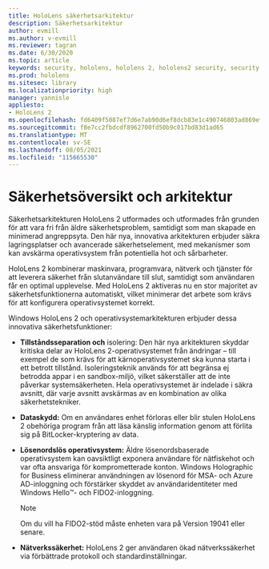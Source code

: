 ```yaml
---
title: HoloLens säkerhetsarkitektur
description: Säkerhetsarkitektur
author: evmill
ms.author: v-evmill
ms.reviewer: tagran
ms.date: 6/30/2020
ms.topic: article
keywords: security, hololens, hololens 2, hololens2 security, security overview, security architecture, architecture, hololens 2 architecture
ms.prod: hololens
ms.sitesec: library
ms.localizationpriority: high
manager: yannisle
appliesto:
- HoloLens 2
ms.openlocfilehash: fd6409f5087ef7d6e7ab90d6ef8dcb83e1c490746803ad869ef075dace24bae7
ms.sourcegitcommit: f8e7cc2fbdcdf8962700fd50b9c017bd83d1ad65
ms.translationtype: MT
ms.contentlocale: sv-SE
ms.lasthandoff: 08/05/2021
ms.locfileid: "115665530"
---
```

# <a name="security-overview-and-architecture"></a>Säkerhetsöversikt och arkitektur

Säkerhetsarkitekturen HoloLens 2 utformades och utformades från grunden för att vara fri från äldre säkerhetsproblem, samtidigt som man skapade en minimerad angreppsyta. Den här nya, innovativa arkitekturen erbjuder säkra lagringsplatser och avancerade säkerhetselement, med mekanismer som kan avskärma operativsystem från potentiella hot och sårbarheter.

HoloLens 2 kombinerar maskinvara, programvara, nätverk och tjänster för att leverera säkerhet från slutanvändare till slut, samtidigt som användaren får en optimal upplevelse. Med HoloLens 2 aktiveras nu en stor majoritet av säkerhetsfunktionerna automatiskt, vilket minimerar det arbete som krävs för att konfigurera operativsystemet korrekt.

Windows HoloLens 2 och operativsystemarkitekturen erbjuder dessa innovativa säkerhetsfunktioner:

  * **Tillståndsseparation och** isolering: Den här nya arkitekturen skyddar kritiska delar av HoloLens 2-operativsystemet från ändringar – till exempel de som krävs för att kärnoperativsystemet ska kunna starta i ett betrott tillstånd. Isoleringsteknik används för att begränsa ej betrodda appar i en sandbox-miljö, vilket säkerställer att de inte påverkar systemsäkerheten. Hela operativsystemet är indelade i säkra avsnitt, där varje avsnitt avskärmas av en kombination av olika säkerhetstekniker.
  
  * **Dataskydd:** Om en användares enhet förloras eller blir stulen HoloLens 2 obehöriga program från att läsa känslig information genom att förlita sig på BitLocker-kryptering av data. 
  
  * **Lösenordslös operativsystem:** Äldre lösenordsbaserade operativsystem kan oavsiktligt exponera användare för nätfiskehot och var ofta ansvariga för komprometterade konton. Windows Holographic for Business eliminerar användningen av lösenord för MSA- och Azure AD-inloggning och förstärker skyddet av användaridentiteter med Windows Hello™- och FIDO2-inloggning. 
  
    > [!NOTE]
    > Om du vill ha FIDO2-stöd måste enheten vara på Version 19041 eller senare. 

  * **Nätverkssäkerhet:** HoloLens 2 ger användaren ökad nätverkssäkerhet via förbättrade protokoll och standardinställningar.
